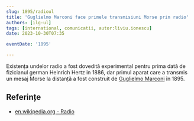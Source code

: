 ```yaml
---
slug: 1895/radioul
title: 'Guglielmo Marconi face primele transmisiuni Morse prin radio'
authors: [ilg-ul]
tags: [international, comunicatii, autor:liviu.ionescu]
date: 2023-10-30T07:35

eventDate: '1895'

---
```


Existența undelor radio a fost dovedită experimental pentru prima dată de
fizicianul german Heinrich Hertz in 1886, dar primul aparat care a transmis un
mesaj Morse la distanță a fost construit de
[Guglielmo Marconi](https://en.wikipedia.org/wiki/Guglielmo_Marconi)
în 1895.

<!-- truncate -->

## Referințe

- [en.wikipedia.org - Radio](https://en.wikipedia.org/wiki/Radio#History)
